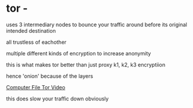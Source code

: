 # tor -
 
uses 3 intermediary nodes to bounce your traffic around before its original intended destination

all trustless of eachother

multiple different kinds of encryption to increase anonymity 

this is what makes tor better than just proxy k1, k2, k3 encryptiion

hence 'onion' because of the layers

[Computer File Tor Video](https://www.youtube.com/watch?v=QRYzre4bf7I)

this does slow your traffic down obviously
